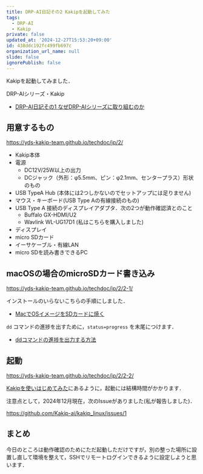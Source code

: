 ```yaml
---
title: DRP-AI日記その2 Kakipを起動してみた
tags:
  - DRP-AI
  - Kakip
private: false
updated_at: '2024-12-27T15:53:20+09:00'
id: 438ddc192fc499fb697c
organization_url_name: null
slide: false
ignorePublish: false
---
```

Kakipを起動してみました．

DRP-AIシリーズ・Kakip

- [DRP-AI日記その1 なぜDRP-AIシリーズに取り組むのか](https://qiita.com/zacky1972/items/3ebf021cab1e972890f8)

## 用意するもの

https://yds-kakip-team.github.io/techdoc/jp/2/

* Kakip本体
* 電源
    * DC12V/25W以上の出力
    * DCジャック（外形：φ5.5mm、ピン：φ2.1mm、センタープラス）形状のもの
* USB TypeA Hub (本体には2つしかないのでセットアップには足りません)
* マウス・キーボード(USB Type Aの有線接続のもの)
* USB Type A 接続のディスプレイアダプタ．次の2つが動作確認済とのこと
    * Buffalo GX-HDMI/U2
    * Wavlink WL-UG17D1 (私はこちらを購入しました)
* ディスプレイ
* micro SDカード
* イーサケーブル・有線LAN
* micro SDを読み書きできるPC

## macOSの場合のmicroSDカード書き込み

https://yds-kakip-team.github.io/techdoc/jp/2/2-1/

インストールのいらないこちらの手順にしました．

* [MacでOSイメージをSDカードに焼く](https://qiita.com/ishihamat/items/f1fb1f30327373dffac7)

`dd` コマンドの進捗を出すために，`status=progress` を末尾につけます．

* [ddコマンドの進捗を出力する方法](https://armadillo.atmark-techno.com/blog/15288/10423)

## 起動

https://yds-kakip-team.github.io/techdoc/jp/2/2-2/


[Kakipを使いはじめてみた](https://wasa-labo.com/wp/?p=1228#%25e8%25b5%25b7%25e5%258b%2595%25e3%2581%25ab%25e6%2599%2582%25e9%2596%2593%25e3%2581%258c%25e3%2581%258b%25e3%2581%258b%25e3%2582%258b%25e3%2581%25ae%25e3%2581%25a7%25e6%25b3%25a8%25e6%2584%258f)にあるように，起動には結構時間がかかります．

注意点として，2024年12月現在，次のIssueがありました(私が報告しました)．

https://github.com/Kakip-ai/kakip_linux/issues/1

## まとめ

今日のところは動作確認のためにただ起動しただけですが，別の整った場所に設置し直して環境を整えて，SSHでリモートログインできるように設定しようと思います．

